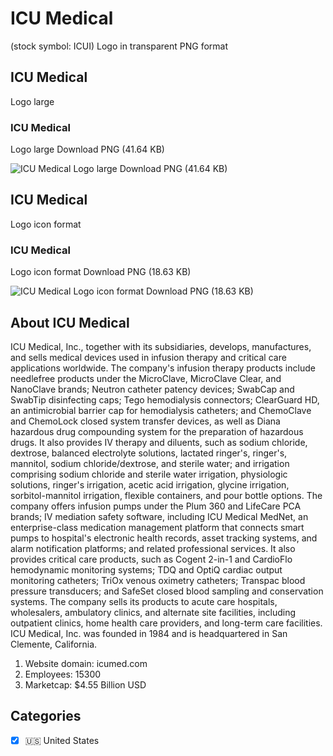 # ICU Medical
 (stock symbol: ICUI) Logo in transparent PNG format

## ICU Medical
 Logo large

### ICU Medical
 Logo large Download PNG (41.64 KB)

![ICU Medical
 Logo large Download PNG (41.64 KB)](/img/orig/ICUI_BIG-3226cd4d.png)

## ICU Medical
 Logo icon format

### ICU Medical
 Logo icon format Download PNG (18.63 KB)

![ICU Medical
 Logo icon format Download PNG (18.63 KB)](/img/orig/ICUI-f92079c5.png)

## About ICU Medical


ICU Medical, Inc., together with its subsidiaries, develops, manufactures, and sells medical devices used in infusion therapy and critical care applications worldwide. The company's infusion therapy products include needlefree products under the MicroClave, MicroClave Clear, and NanoClave brands; Neutron catheter patency devices; SwabCap and SwabTip disinfecting caps; Tego hemodialysis connectors; ClearGuard HD, an antimicrobial barrier cap for hemodialysis catheters; and ChemoClave and ChemoLock closed system transfer devices, as well as Diana hazardous drug compounding system for the preparation of hazardous drugs. It also provides IV therapy and diluents, such as sodium chloride, dextrose, balanced electrolyte solutions, lactated ringer's, ringer's, mannitol, sodium chloride/dextrose, and sterile water; and irrigation comprising sodium chloride and sterile water irrigation, physiologic solutions, ringer's irrigation, acetic acid irrigation, glycine irrigation, sorbitol-mannitol irrigation, flexible containers, and pour bottle options. The company offers infusion pumps under the Plum 360 and LifeCare PCA brands; IV mediation safety software, including ICU Medical MedNet, an enterprise-class medication management platform that connects smart pumps to hospital's electronic health records, asset tracking systems, and alarm notification platforms; and related professional services. It also provides critical care products, such as Cogent 2-in-1 and CardioFlo hemodynamic monitoring systems; TDQ and OptiQ cardiac output monitoring catheters; TriOx venous oximetry catheters; Transpac blood pressure transducers; and SafeSet closed blood sampling and conservation systems. The company sells its products to acute care hospitals, wholesalers, ambulatory clinics, and alternate site facilities, including outpatient clinics, home health care providers, and long-term care facilities. ICU Medical, Inc. was founded in 1984 and is headquartered in San Clemente, California.

1. Website domain: icumed.com
2. Employees: 15300
3. Marketcap: $4.55 Billion USD


## Categories
- [x] 🇺🇸 United States
